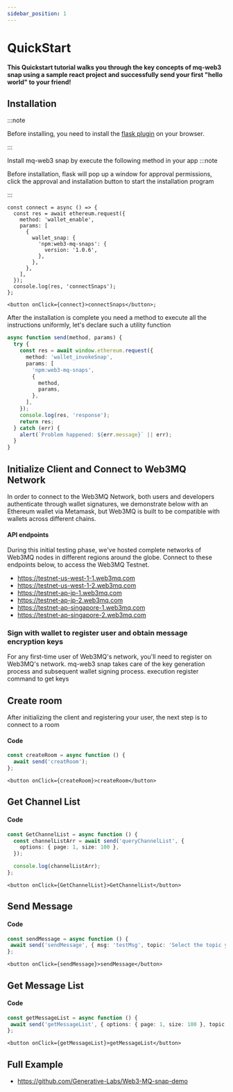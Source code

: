 ```yaml
---
sidebar_position: 1
---
```


# QuickStart

**This Quickstart tutorial walks you through the key concepts of mq-web3 snap using a sample react project and successfully send your first "hello world" to your friend!**

## Installation

:::note

Before installing, you need to install the [flask plugin](https://chrome.google.com/webstore/detail/metamask-flask-developmen/ljfoeinjpaedjfecbmggjgodbgkmjkjk?hl=zh-CN) on your browser.

:::

Install mq-web3 snap by execute the following method in your app
:::note

Before installation, flask will pop up a window for approval permissions, click the approval and installation button to start the installation program

:::

```tsx
const connect = async () => {
  const res = await ethereum.request({
    method: 'wallet_enable',
    params: [
      {
        wallet_snap: {
          'npm:web3-mq-snaps': {
            version: '1.0.6',
          },
        },
      },
    ],
  });
  console.log(res, 'connectSnaps');
};

<button onClick={connect}>connectSnaps</button>;
```

After the installation is complete you need a method to execute all the instructions uniformly, let's declare such a utility function

```ts
async function send(method, params) {
  try {
    const res = await window.ethereum.request({
      method: 'wallet_invokeSnap',
      params: [
        'npm:web3-mq-snaps',
        {
          method, 
          params,
        },
      ],
    });
    console.log(res, 'response');
    return res;
  } catch (err) {
    alert(`Problem happened: ${err.message}` || err);
  }
}
```

## Initialize Client and Connect to Web3MQ Network

In order to connect to the Web3MQ Network, both users and developers authenticate through wallet signatures, we demonstrate below with an Ethereum wallet via Metamask, but Web3MQ is built to be compatible with wallets across different chains.

#### API endpoints

During this initial testing phase, we've hosted complete networks of Web3MQ nodes in different regions around the globe. Connect to these endpoints below, to access the Web3MQ Testnet.

- https://testnet-us-west-1-1.web3mq.com
- https://testnet-us-west-1-2.web3mq.com
- https://testnet-ap-jp-1.web3mq.com
- https://testnet-ap-jp-2.web3mq.com
- https://testnet-ap-singapore-1.web3mq.com
- https://testnet-ap-singapore-2.web3mq.com

### Sign with wallet to register user and obtain message encryption keys

For any first-time user of Web3MQ's network, you'll need to register on Web3MQ's network. mq-web3 snap takes care of the key generation process and subsequent wallet signing process. execution register command to get keys

## Create room

After initializing the client and registering your user, the next step is to connect to a room

#### Code

```ts
const createRoom = async function () {
  await send('creatRoom');
};
```

```tsx
<button onClick={createRoom}>createRoom</button>
```

## Get Channel List

#### Code

```ts
const GetChannelList = async function () {
  const channelListArr = await send('queryChannelList', {
    options: { page: 1, size: 100 },
  });

  console.log(channelListArr);
};
```

```tsx
<button onClick={GetChannelList}>GetChannelList</button>
```

## Send Message

#### Code

```ts
const sendMessage = async function () {
 await send('sendMessage', { msg: 'testMsg', topic: 'Select the topic you got from GetChannelList API' })
};
```

```tsx
<button onClick={sendMessage}>sendMessage</button>
```

## Get Message List

#### Code

```ts
const getMessageList = async function () {
 await send('getMessageList', { options: { page: 1, size: 100 }, topic: 'Select the topic you got from GetChannelList API' })
};
```

```tsx
<button onClick={getMessageList}>getMessageList</button>
```

## Full Example

- https://github.com/Generative-Labs/Web3-MQ-snap-demo
